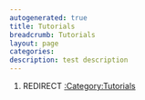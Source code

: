 ```yaml
---
autogenerated: true
title: Tutorials
breadcrumb: Tutorials
layout: page
categories: 
description: test description
---
```


1.  REDIRECT [:Category:Tutorials](Category_Tutorials )
